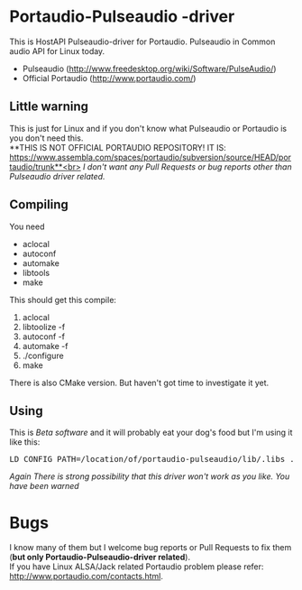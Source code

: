 # Portaudio-Pulseaudio -driver
This is HostAPI Pulseaudio-driver for Portaudio. Pulseaudio in Common audio API for Linux today.
  * Pulseaudio (http://www.freedesktop.org/wiki/Software/PulseAudio/)
  * Official Portaudio (http://www.portaudio.com/)

## Little warning
This is just for Linux and if you don't know what Pulseaudio or Portaudio is you don't need this.<br>
**THIS IS NOT OFFICIAL PORTAUDIO REPOSITORY! IT IS: https://www.assembla.com/spaces/portaudio/subversion/source/HEAD/portaudio/trunk**<br>
*I don't want any Pull Requests or bug reports other than Pulseaudio driver related.*

## Compiling
You need
  * aclocal
  * autoconf
  * automake
  * libtools
  * make

This should get this compile:

1. aclocal
2. libtoolize -f
3. autoconf -f
4. automake -f
5. ./configure
6. make

There is also CMake version. But haven't got time to investigate it yet.

## Using
This is _Beta software_ and it will probably eat your dog's food but I'm using it like this:
<pre>
LD_CONFIG_PATH=/location/of/portaudio-pulseaudio/lib/.libs ./your-share-application
</pre>
*Again There is strong possibility that this driver won't work as you like. _You have been warned_*

# Bugs
I know many of them but I welcome bug reports or Pull Requests to fix them (**but only Portaudio-Pulseaudio-driver related**).<br>
If you have Linux ALSA/Jack related Portaudio problem please refer: http://www.portaudio.com/contacts.html.


